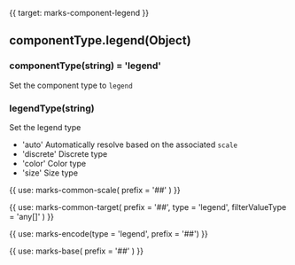 {{ target: marks-component-legend }}

## componentType.legend(Object)

### componentType(string) = 'legend'

Set the component type to `legend`

### legendType(string)

Set the legend type

- 'auto' Automatically resolve based on the associated `scale`
- 'discrete' Discrete type
- 'color' Color type
- 'size' Size type

{{ use: marks-common-scale( prefix = '##' ) }}

{{ use: marks-common-target(
  prefix = '##',
  type = 'legend',
  filterValueType = 'any[]'
) }}

{{ use: marks-encode(type = 'legend', prefix = '##') }}

{{ use: marks-base( prefix = '##' ) }}